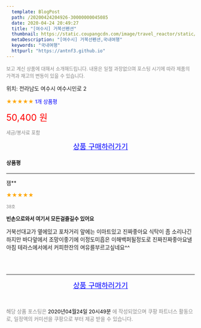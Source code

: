 ```yaml
---
  template: BlogPost
  path: /20200424204926-30000000045085
  date: 2020-04-24 20:49:27
  title: "[여수시] 거북선펜션"
  thumbnail: https://static.coupangcdn.com/image/travel_reactor/static/booking/image/pension/ddnayo/92503e04-66ed-49ec-bc02-707de4d0cbc3.jpg
  metaDescription: "[여수시] 거북선펜션,국내여행"
  keywords: "국내여행"
  httpurl: "https://antnf3.github.io"
---
```

  
<span style="color: #888;font-size:0.8rem">보고 계신 상품에 대해서 소개해드립니다.
내용은 일절 과장없으며 포스팅 시기에 따라 제품의 가격과 재고의 변동이 있을 수 있습니다.</span>
  
<span style="font-size: 0.9rem;">위치: 전라남도 여수시 여수시민로 2</span>
  
<span style="color: orange;">★★★★★</span> <span style="color: blue;font-size: 0.85rem;">1개 상품평</span>
  
<span style="color: red;font-size: 1.5rem;">50,400 원</span>
  
<span style="color: #888;font-size:0.8rem">세금/봉사료 포함</span>





<p align="center"><a href="http://me2.do/x25Ftmt5" style="font-size: 1.2rem; color: blue;">상품 구매하러가기</a></p>

#### 상품평
  
---
  
잼**
    
<span style="color: orange;">★★★★★</span>
    
<span style="color: #888;font-size:0.7rem">38호</span>
    
<span style="font-size:0.85rem">**빈손으로와서 여기서 모든걸즐길수 있어요**</span>
    
<span style="font-size: 0.9rem;">거북선대교가 옆에있고 포차거리
앞에는 이마트있고 진짜좋아요
식탁이 좀 소리나긴하지만
바다앞에서 조망이좋기에
이정도미흡은 이해백퍼될정도로
진짜진짜좋아요낼아침 테라스에서에서
커피한잔의 여유를부르고싶네요^^</span>
    
<br>
<br>


  
---
  
<p align="center"><a href="http://me2.do/x25Ftmt5" style="font-size: 1.2rem; color: blue;">상품 구매하러가기</a></p>
  
<br>
  
<span style="font-size: 0.85rem; color: #888;">해당 상품 포스팅은 <span style="color: #000;"> 2020년04월24일 20시49분 </span> 에 작성되었으며 쿠팡 파트너스 활동으로, 일정액의 커미션을 쿠팡으로 부터 제공 받을 수 있습니다.</span>